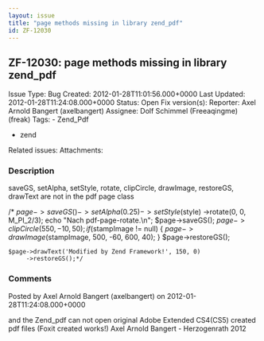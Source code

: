 ```yaml
---
layout: issue
title: "page methods missing in library zend_pdf"
id: ZF-12030
---
```


ZF-12030: page methods missing in library zend\_pdf
---------------------------------------------------

 Issue Type: Bug Created: 2012-01-28T11:01:56.000+0000 Last Updated: 2012-01-28T11:24:08.000+0000 Status: Open Fix version(s): 
 Reporter:  Axel Arnold Bangert (axelbangert)  Assignee:  Dolf Schimmel (Freeaqingme) (freak)  Tags: - Zend\_Pdf
- zend
 
 Related issues: 
 Attachments: 
### Description

saveGS, setAlpha, setStyle, rotate, clipCircle, drawImage, restoreGS, drawText are not in the pdf page class

/\* $page->saveGS() ->setAlpha(0.25) ->setStyle($style) ->rotate(0, 0, M\_PI\_2/3); echo "Nach pdf-page-rotate.\\n"; $page->saveGS(); $page->clipCircle(550, -10, 50); if ($stampImage != null) { $page->drawImage($stampImage, 500, -60, 600, 40); } $page->restoreGS();

 
    $page->drawText('Modified by Zend Framework!', 150, 0)
         ->restoreGS();*/


 

 

### Comments

Posted by Axel Arnold Bangert (axelbangert) on 2012-01-28T11:24:08.000+0000

and the Zend\_pdf can not open original Adobe Extended CS4(CS5) created pdf files (Foxit created works!) Axel Arnold Bangert - Herzogenrath 2012

 

 